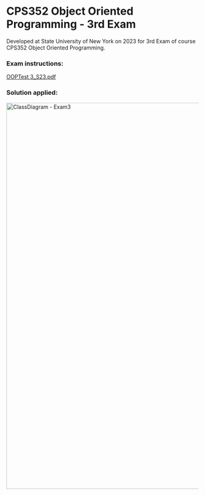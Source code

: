 # CPS352 Object Oriented Programming - 3rd Exam

Developed at State University of New York on 2023 for 3rd Exam of course CPS352 Object Oriented Programming.

### Exam instructions:
[OOPTest 3_S23.pdf](https://github.com/RodoJML/CPS352_ObjectOrientedProgramming_Exam3/files/12796284/OOPTest.3_S23.pdf)

### Solution applied:
<img width="1011" alt="ClassDiagram - Exam3" src="https://github.com/RodoJML/CPS352_ObjectOrientedProgramming_Exam3/assets/63088555/b2842eeb-70df-4edf-9cb0-92ae7dcc07b6">

